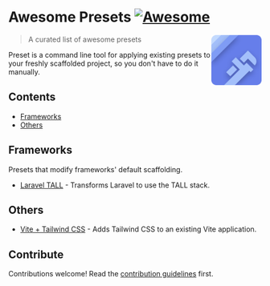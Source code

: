# Awesome Presets [![Awesome](https://awesome.re/badge.svg)](https://awesome.re)

[<img src="preset-logo.svg" align="right" width="100">](https://usepreset.dev)

> A curated list of awesome presets

Preset is a command line tool for applying existing presets to your freshly scaffolded project, so you don't have to do it manually.

## Contents

- [Frameworks](#frameworks)
- [Others](#others)

## Frameworks

Presets that modify frameworks' default scaffolding.

- [Laravel TALL](https://github.com/use-presets/laravel-tall) - Transforms Laravel to use the TALL stack.

## Others

- [Vite + Tailwind CSS](https://github.com/use-presets/tailwindcss) - Adds Tailwind CSS to an existing Vite application.

## Contribute

Contributions welcome! Read the [contribution guidelines](contributing.md) first.
